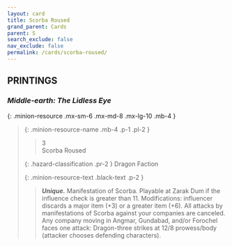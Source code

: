 ```yaml
---
layout: card
title: Scorba Roused
grand_parent: Cards
parent: S
search_exclude: false
nav_exclude: false
permalink: /cards/scorba-roused/
---
```


## PRINTINGS


### _Middle-earth: The Lidless Eye_

{: .minion-resource .mx-sm-6 .mx-md-8 .mx-lg-10 .mb-4 }
> {: .minion-resource-name .mb-4 .p-1 .pl-2 }
> > <div class="hazard-mp">3</div>
> > <div class="card-name">Scorba Roused</div>
>
> {: .hazard-classification .pr-2 }
> Dragon Faction
>
> {: .minion-resource-text .black-text .p-2 }
> > _**Unique.**_ Manifestation of Scorba. Playable at Zarak Dum if the influence check is greater than 11.  Modifications: influencer discards a major item (+3) or a greater item (+6). All attacks by manifestations of Scorba against your companies are canceled. Any company moving in Angmar, Gundabad, and/or Forochel faces one attack: Dragon-three strikes at 12/8 prowess/body (attacker chooses defending characters). 
> 
